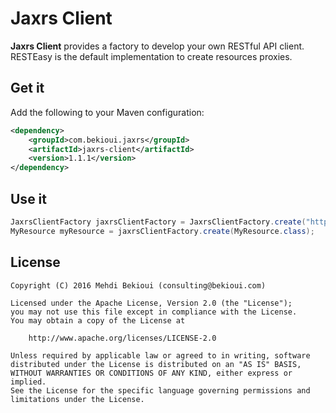 # Jaxrs Client

**Jaxrs Client** provides a factory to develop your own RESTful API client. RESTEasy is the default implementation to create resources proxies.

## Get it

Add the following to your Maven configuration:

```xml
<dependency>
	<groupId>com.bekioui.jaxrs</groupId>
	<artifactId>jaxrs-client</artifactId>
	<version>1.1.1</version>
</dependency>
```

## Use it

```java
JaxrsClientFactory jaxrsClientFactory = JaxrsClientFactory.create("http://localhost:8080");
MyResource myResource = jaxrsClientFactory.create(MyResource.class);
```

## License
	
	Copyright (C) 2016 Mehdi Bekioui (consulting@bekioui.com)
	
	Licensed under the Apache License, Version 2.0 (the "License");
	you may not use this file except in compliance with the License.
	You may obtain a copy of the License at
	
		http://www.apache.org/licenses/LICENSE-2.0
	
	Unless required by applicable law or agreed to in writing, software
	distributed under the License is distributed on an "AS IS" BASIS,
	WITHOUT WARRANTIES OR CONDITIONS OF ANY KIND, either express or implied.
	See the License for the specific language governing permissions and
	limitations under the License.		